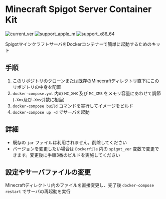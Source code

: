 # Minecraft Spigot Server Container Kit
![current_ver](https://img.shields.io/static/v1?label=Server%20Version&message=1.18.1&color=blueviolet&logo=minecraft&logoColor=white)
![support_apple_m](https://img.shields.io/static/v1?label=Apple%20M&message=Supported&color=brightgreen&logo=apple&logoColor=white)
![support_x86_64](https://img.shields.io/static/v1?label=x86_64&message=Supported&color=brightgreen&logo=intel&logoColor=white)
  
SpigotマインクラフトサーバをDockerコンテナーで簡単に起動するためのキット
  
## 手順
1. このリポジトリのクローンまたは既存のMinecraftディレクトリ直下にこのリポジトリの中身を配置
2. `docker-compose.yml` 内の `MC_XMX` 及び `MC_XMS` をメモリ容量にあわせて調節(`-Xmx`及び`-Xms`引数に相当)
3. `docker-compose build` コマンドを実行してイメージをビルド
4. `docker-compose up -d` でサーバを起動
  
## 詳細
- 既存の `jar` ファイルは利用されません。削除してください
- バージョンを変更したい場合は `Dockerfile` 内の `spigot_ver` 変数で変更できます。変更後に手順3番のビルドを実施してください
  
## 設定やサーバファイルの変更
Minecraftディレクトリ内のファイルを直接変更し、完了後 `docker-compose restart` でサーバの再起動を実行
